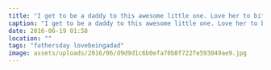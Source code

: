 ```yaml
---
title: "I get to be a daddy to this awesome little one. Love her to bits"
caption: "I get to be a daddy to this awesome little one. Love her to bits"
date: 2016-06-19 01:58
location: ""
tags: "fathersday lovebeingadad"
image: assets/uploads/2016/06/d9d9d1c6b0efa70b8f722fe593049ae9.jpg
---
```

